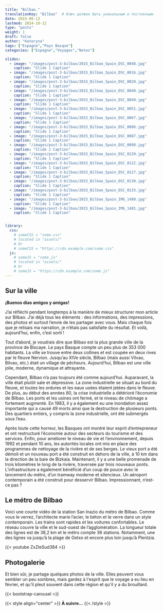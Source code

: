```yaml
---
title: "Bilbao."
translationKey: "Bilbao"  # Ключ должен быть уникальным и постоянным
date: 2015-06-13
lastmod: 2024-10-12
type: "posts"
weight: 1
draft: false
author: "Kateryna"
tags: ["Espagne","Pays Basque"]
categories: ["Espagne","Voyages","Notes"]

slides:
  - image: "/images/post-3-bilbao/2015_Bilbao_Spain_DSC_0048.jpg"
    caption: "Slide 1 Caption"
  - image: "/images/post-3-bilbao/2015_Bilbao_Spain_DSC_0016.jpg"
    caption: "Slide 1 Caption"
  - image: "/images/post-3-bilbao/2015_Bilbao_Spain_DSC_0020.jpg"
    caption: "Slide 1 Caption"
  - image: "/images/post-3-bilbao/2015_Bilbao_Spain_DSC_0040.jpg"
    caption: "Slide 1 Caption"
  - image: "/images/post-3-bilbao/2015_Bilbao_Spain_DSC_0049.jpg"
    caption: "Slide 1 Caption"
  - image: "/images/post-3-bilbao/2015_Bilbao_Spain_DSC_0051.jpg"
    caption: "Slide 1 Caption"
  - image: "/images/post-3-bilbao/2015_Bilbao_Spain_DSC_0067.jpg"
    caption: "Slide 1 Caption"
  - image: "/images/post-3-bilbao/2015_Bilbao_Spain_DSC_0086.jpg"
    caption: "Slide 1 Caption"
  - image: "/images/post-3-bilbao/2015_Bilbao_Spain_DSC_0087.jpg"
    caption: "Slide 1 Caption"
  - image: "/images/post-3-bilbao/2015_Bilbao_Spain_DSC_0098.jpg"
    caption: "Slide 1 Caption"
  - image: "/images/post-3-bilbao/2015_Bilbao_Spain_DSC_0120.jpg"
    caption: "Slide 1 Caption"
  - image: "/images/post-3-bilbao/2015_Bilbao_Spain_DSC_0122.jpg"
    caption: "Slide 1 Caption"
  - image: "/images/post-3-bilbao/2015_Bilbao_Spain_DSC_0127.jpg"
    caption: "Slide 1 Caption"
  - image: "/images/post-3-bilbao/2015_Bilbao_Spain_DSC_0130.jpg"
    caption: "Slide 1 Caption"
  - image: "/images/post-3-bilbao/2015_Bilbao_Spain_DSC_0133.jpg"
    caption: "Slide 1 Caption"
  - image: "/images/post-3-bilbao/2015_Bilbao_Spain_IMG_1480.jpg"
    caption: "Slide 1 Caption"
  - image: "/images/post-3-bilbao/2015_Bilbao_Spain_IMG_1481.jpg"
    caption: "Slide 1 Caption"


library:
  css:
    # someCSS = "some.css"
    # located in "assets/"
    # Or
    # someCSS = "https://cdn.example.com/some.css"
  js:
    # someJS = "some.js"
    # located in "assets/"
    # Or
    # someJS = "https://cdn.example.com/some.js"
---
```

## Sur la ville

**¡Buenos dias amigos y amigas!**

J’ai réfléchi pendant longtemps à la manière de mieux structurer mon article sur Bilbao. J’ai déjà tous les éléments : des informations, des impressions, des photos et surtout l’envie de les partager avec vous. Mais chaque fois que je relisais ma narration, je n’étais pas satisfaite du résultat. Et voilà, aujourd’hui, enfin, c’est sorti !

Tout d’abord, je voudrais dire que Bilbao est la plus grande ville de la province de Biscaye. Le pays Basque compte un peu plus de 353 000 habitants. La ville se trouve entre deux collines et est coupée en deux rives par le fleuve Nervion. Jusqu’au XIVe siècle, Bilbao (mais aussi Vilvao, Bilvao, etc.) était un village de pêcheurs. Aujourd’hui, Bilbao est une ville jolie, moderne, dynamique et attrayante.

Cependant, Bilbao n’a pas toujours été comme aujourd’hui. Auparavant, la ville était plutôt sale et dépressive. La zone industrielle se situait au bord du fleuve, et toutes les ordures et les eaux usées étaient jetées dans le fleuve. De plus, au début des années 80, la crise industrielle a détérioré l’économie de Bilbao. Les ports et les usines ont fermé, et le niveau de chômage a fortement augmenté. En 1983, il y a également eu une inondation assez importante qui a causé 49 morts ainsi que la destruction de plusieurs ponts. Des quartiers entiers, y compris la zone industrielle, ont été submergés sous l’eau.

Après toute cette horreur, les Basques ont montré leur esprit d’entrepreneur et ont restructuré l’économie autour des secteurs du tourisme et des services. Enfin, pour améliorer le niveau de vie et l’environnement, depuis 1992 et pendant 10 ans, les autorités locales ont mis en place des programmes de nettoyage de la rivière et de ses berges. Le vieux port a été démoli et un nouveau port a été construit en dehors de la ville, à 10 km dans la direction de la baie de Bizkaia. Maintenant, il y a une belle promenade de trois kilomètres le long de la rivière, traversée par trois nouveaux ponts. L’infrastructure a également bénéficié d’un coup de pouce avec le lancement du métro, d’un tramway moderne et silencieux. Un aéroport contemporain a été construit pour desservir Bilbao. Impressionnant, n’est-ce pas ?

## Le métro de Bilbao

Voici une courte vidéo de la station San Inazio du métro de Bilbao. Comme vous le verrez, l’architecte marie l’acier, le béton et le verre dans un style contemporain. Les trains sont rapides et les voitures confortables. Le réseau couvre la ville et le sud-ouest de l’agglomération. La longueur totale des lignes est de 38,2 km et le métro compte 36 stations. Notamment, une des lignes va jusqu’à la plage de Getxo et encore plus loin jusqu’à Plentzia.

{{< youtube ZxZIeSud384 >}}

## Photogalerie

Et bien sûr, je partage quelques photos de la ville. Elles peuvent vous sembler un peu sombres, mais gardez à l'esprit que le voyage a eu lieu en février, et qu'il pleut souvent dans cette région et qu'il y a du brouillard.

<!-- Первая карусель -->
{{< bootstrap-carousel >}}
<br>

{{< style align="center" >}} 
<strong>À suivre...</strong>
{{< /style >}}  

